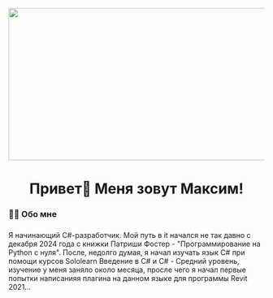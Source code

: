<br clear="both">

<div align="center">
  <img height="300" width="600" src="https://user-images.githubusercontent.com/74038190/225813708-98b745f2-7d22-48cf-9150-083f1b00d6c9.gif"  />
</div>

###

<h1 align="center">Привет👋 Меня зовут Максим!</h1>

###

<h3 align="left">👩‍💻  Обо мне</h3>

###

<p align="left">Я начинающий С#-разработчик. Мой путь в it начался не так давно с декабря 2024 года с книжки Патриши Фостер - "Программирование на Python с нуля". После, недолго думая, я начал изучать язык C# при помощи курсов Sololearn Введение в С# и C# - Средний уровень, изучение у меня заняло около месяца, просле чего я начал первые попытки написанияя плагина на данном языке для программы Revit 2021...

###
